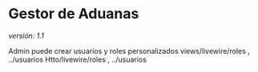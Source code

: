 # Gestor de Aduanas

_versión: 1.1_

Admin puede crear usuarios y roles personalizados
    views/livewire/roles , ../usuarios
    Htto/livewire/roles , ../usuarios
